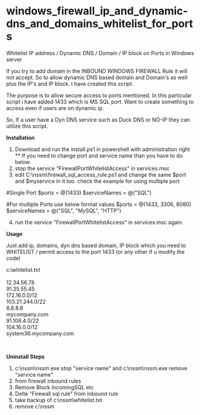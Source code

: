 # windows_firewall_ip_and_dynamic-dns_and_domains_whitelist_for_ports
Whitelist IP address / Dynamic DNS / Domain / IP block on Ports in Windows server


If you try to add domain in the INBOUND WINDOWS FIREWALL Rule it will not accept.
So to allow dynamic DNS based domain and Domain's as well plus the IP's and IP block.
I have created this script.

The purpose is to allow secure access to ports mentioned. In this particular script i have 
added 1433 which is MS SQL port. Want to create something to access even if users are on dynamic ip.

So, If a user have a Dyn DNS service such as Duck DNS or NO-IP they can utilize this script.

**Installation**

1) Download and run the install.ps1 in powershell with administration right
** If you need to change port and service name than you have to do below
2) stop the service "FirewallPortWhitelistAccess" in services.msc
3) edit C:\nssm\firewall_sql_access_rule.ps1 and change the same $port and $myservice in it too. check the example for using multiple port

#Single Port
$ports = @(1433)
$serviceNames = @("SQL")

#For multiple Ports use below format values
$ports = @(1433, 3306, 8080)
$serviceNames = @("SQL", "MySQL", "HTTP")

4) run the service "FirewallPortWhitelistAccess" in services.msc again.

**Usage**

Just add ip, domains, dyn dns based domain, IP block which you need to WHITELIST / permit access to the port 1433 (or any other if u modify the code)

c:\whitelist.txt<br /> 
<br /> 
12.34.56.78<br /> 
91.35.55.45<br /> 
172.16.0.0/12<br /> 
103.21.244.0/22<br /> 
8.8.8.8<br /> 
mycompany.com<br /> 
91.108.4.0/22<br /> 
104.16.0.0/12<br /> 
system36.mycompany.com<br /> 

<br /> 


**Uninstall Steps**

1) c:\nssm\nssm.exe stop "service name"  and   c:\nssm\nssm.exe remove "service name"
2) from firewall inbound rules
3) Remove Block IncomingSQL etc
4) Delte "Firewall sql rule" from inbound rule
5) take backup of c:\nssm\whitelist.txt
6) remove c:\nssm
